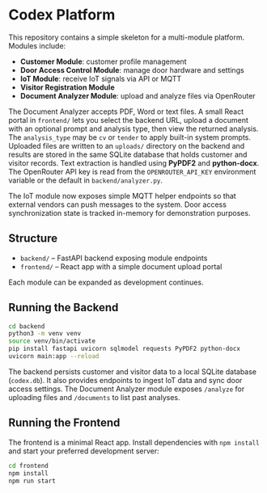 # Codex Platform

This repository contains a simple skeleton for a multi-module platform. Modules include:

- **Customer Module**: customer profile management
- **Door Access Control Module**: manage door hardware and settings
- **IoT Module**: receive IoT signals via API or MQTT
- **Visitor Registration Module**
- **Document Analyzer Module**: upload and analyze files via OpenRouter

The Document Analyzer accepts PDF, Word or text files. A small React portal in
`frontend/` lets you select the backend URL, upload a document with an optional
prompt and analysis type, then view the returned analysis. The `analysis_type`
may be `cv` or `tender` to apply built-in system prompts. Uploaded files are
written to an `uploads/` directory on the backend and results are stored in the
same SQLite database that holds customer and visitor records. Text extraction is
handled using **PyPDF2** and **python-docx**. The OpenRouter API key is read from
the `OPENROUTER_API_KEY` environment variable or the default in
`backend/analyzer.py`.

The IoT module now exposes simple MQTT helper endpoints so that external
vendors can push messages to the system. Door access synchronization state is
tracked in-memory for demonstration purposes.

## Structure

- `backend/` – FastAPI backend exposing module endpoints
- `frontend/` – React app with a simple document upload portal

Each module can be expanded as development continues.

## Running the Backend

```bash
cd backend
python3 -m venv venv
source venv/bin/activate
pip install fastapi uvicorn sqlmodel requests PyPDF2 python-docx
uvicorn main:app --reload
```

The backend persists customer and visitor data to a local SQLite database (`codex.db`). It also provides endpoints to ingest IoT data and sync door access settings.
The Document Analyzer module exposes `/analyze` for uploading files and `/documents` to list past analyses.

## Running the Frontend

The frontend is a minimal React app. Install dependencies with `npm install` and
start your preferred development server:

```bash
cd frontend
npm install
npm run start
```
